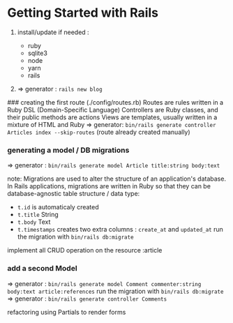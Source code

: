 # Getting Started with Rails

1. install/update if needed :

   - ruby
   - sqlite3
   - node
   - yarn
   - rails

2. => generator : `rails new blog`

### creating the first route (./config/routes.rb)
Routes are rules written in a Ruby DSL (Domain-Specific Language)
Controllers are Ruby classes, and their public methods are actions
Views are templates, usually written in a mixture of HTML and Ruby
=> generator: `bin/rails generate controller Articles index --skip-routes` (route already created manually)

### generating a model / DB migrations

=> generator : `bin/rails generate model Article title:string body:text`

note: Migrations are used to alter the structure of an application's database. In Rails applications, migrations are written in Ruby so that they can be database-agnostic
table structure / data type:

- `t.id` is automaticaly created
- `t.title` String
- `t.body` Text
- `t.timestamps` creates two extra columns : `create_at` and `updated_at`
  run the migration with `bin/rails db:migrate`

implement all CRUD operation on the resource :article

### add a second Model

=> generator : `bin/rails generate model Comment commenter:string body:text article:references`
run the migration with `bin/rails db:migrate`
=> generator : `bin/rails generate controller Comments`

refactoring using Partials to render forms


